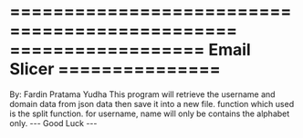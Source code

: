 ===============================================
================== Email Slicer ===============    
===============================================
By: Fardin Pratama Yudha
This program will retrieve the username and domain data from
json data then save it into a new file. function which
used is the split function. for username, name will only be
contains the alphabet only.
--- Good Luck ---
